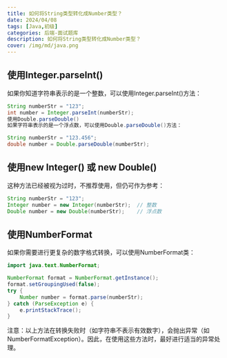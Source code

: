 ```yaml
---
title: 如何将String类型转化成Number类型？
date: 2024/04/08
tags: [Java,初级]
categories: 后端-面试题库
description: 如何将String类型转化成Number类型？
cover: /img/md/java.png
---
```


## 使用Integer.parseInt()
如果你知道字符串表示的是一个整数，可以使用Integer.parseInt()方法：

```java
String numberStr = "123";
int number = Integer.parseInt(numberStr);
使用Double.parseDouble()
如果字符串表示的是一个浮点数，可以使用Double.parseDouble()方法：
```
```java
String numberStr = "123.456";
double number = Double.parseDouble(numberStr);
```

## 使用new Integer() 或 new Double()
这种方法已经被视为过时，不推荐使用，但仍可作为参考：

```java
String numberStr = "123";
Integer number = new Integer(numberStr);  // 整数
Double number = new Double(numberStr);    // 浮点数
```


## 使用NumberFormat
如果你需要进行更复杂的数字格式转换，可以使用NumberFormat类：

```java
import java.text.NumberFormat;

NumberFormat format = NumberFormat.getInstance();
format.setGroupingUsed(false);
try {
    Number number = format.parse(numberStr);
} catch (ParseException e) {
    e.printStackTrace();
}
```
注意：以上方法在转换失败时（如字符串不表示有效数字），会抛出异常（如NumberFormatException）。因此，在使用这些方法时，最好进行适当的异常处理。